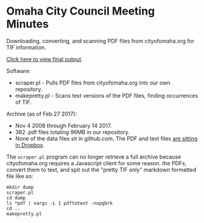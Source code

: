 # Omaha City Council Meeting Minutes

Downloading, converting, and scanning PDF files from cityofomaha.org for TIF information.

[Click here to view final output](https://gist.github.com/jhannah/6b7bdab2c32822af7d99).

Software:
* scraper.pl - Pulls PDF files from cityofomaha.org into our own repository.
* makepretty.pl - Scans text versions of the PDF files, finding occurrences of TIF.

Archive (as of Feb 27 2017):
* Nov 4 2008 through February 14 2017.
* 362 .pdf files totaling 96MB in our repository.
* None of the data files sit in github.com. The PDF and text files [are sitting in Dropbox](https://www.dropbox.com/sh/lb1kwtfou7b2kg4/AACAZrrrBOnzRUmgK6ek14a1a?dl=0).

The `scraper.pl` program can no longer retrieve a full archive because cityofomaha.org
requires a Javascript client for some reason. 
the PDFs, convert them to text, and spit out the "pretty TIF only" 
markdown formatted file like so: 

````
mkdir dump
scraper.pl
cd dump
ls *pdf | xargs -L 1 pdftotext -nopgbrk
cd ..
makepretty.pl
````

